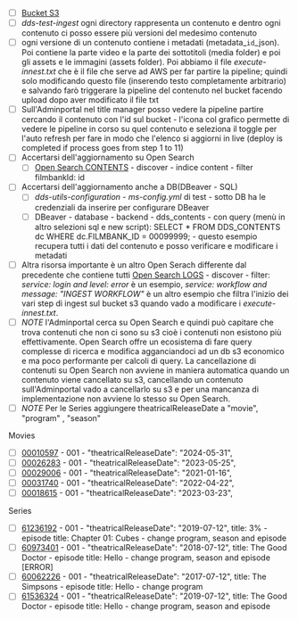 - [ ] [Bucket S3](https://eu-west-1.console.aws.amazon.com/s3/buckets?region=eu-west-1&bucketType=general)
- [ ] _dds-test-ingest_ ogni directory rappresenta un contenuto e dentro ogni contenuto ci posso essere più versioni del medesimo contenuto
- [ ] ogni versione di un contenuto contiene i metadati (metadata\_`id`\_json). Poi contiene la parte video e la parte dei sottotitoli (media folder) e poi gli assets e le immagini (assets folder). Poi abbiamo il file _execute-innest.txt_ che è il file che serve ad AWS per far partire la pipeline; quindi solo modificando questo file (inserendo testo completamente arbitrario) e salvando farò triggerare la pipeline del contenuto nel bucket facendo upload dopo aver modificato il file txt
- [ ] Sull'Adminportal nel title manager posso vedere la pipeline partire cercando il contenuto con l'id sul bucket - l'icona col grafico permette di vedere le pipeline in corso su quel contenuto e seleziona il toggle per l'auto refresh per fare in modo che l'elenco si aggiorni in live (deploy is completed if process goes from step 1 to 11)
- [ ] Accertarsi dell'aggiornamento su Open Search
  - [ ] [Open Search CONTENTS](https://vpc-dds-test-elk-feed-opensearch-nne2ldmqzp6twcchbbesi6vb3e.eu-west-1.es.amazonaws.com/_dashboards/app/home#) - discover - indice content - filter filmbankId: id
- [ ] Accertarsi dell'aggiornamento anche a DB(DBeaver - SQL)
  - [ ] _dds-utils-configuration_ - _ms-config.yml_ di test - sotto DB ha le credenziali da inserire per configurare DBeaver
  - [ ] DBeaver - database - backend - dds_contents - con query (menù in altro selezioni sql e new script): SELECT \* FROM DDS_CONTENTS dc WHERE dc.FILMBANK_ID = 00099999; - questo esempio recupera tutti i dati del contenuto e posso verificare e modificare i metadati
- [ ] Altra risorsa importante è un altro Open Serach differente dal precedente che contiene tutti [Open Search LOGS](https://vpc-dds-test-elk-monitoring-p7ar64ikjyd6rhz5gy3jmeorty.eu-west-1.es.amazonaws.com/_dashboards "https://vpc-dds-test-elk-monitoring-p7ar64ikjyd6rhz5gy3jmeorty.eu-west-1.es.amazonaws.com/_dashboards") - discover - filter: _service: login and level: error_ è un esempio, _service: workflow and message: "INGEST WORKFLOW"_ è un altro esempio che filtra l'inizio dei vari step di ingest sul bucket s3 quando vado a modificare i _execute-innest.txt_.
- [ ] _NOTE_ l'Adminportal cerca su Open Search e quindi può capitare che trova contenuti che non ci sono su s3 cioè i contenuti non esistono più effettivamente. Open Search offre un ecosistema di fare query complesse di ricerca e modifica agganciandoci ad un db s3 economico e ma poco performante per calcoli di query. La cancellazione di contenuti su Open Search non avviene in maniera automatica quando un contenuto viene cancellato su s3, cancellando un contenuto sull'Adminportal vado a cancellarlo su s3 e per una mancanza di implementazione non avviene lo stesso su Open Search.
- [ ] _NOTE_ Per le Series aggiungere theatricalReleaseDate a "movie", "program" , "season"

Movies

- [ ] [00010597](https://eu-west-1.console.aws.amazon.com/s3/buckets/dds-test-ingest?prefix=00010597/) - 001 - "theatricalReleaseDate": "2024-05-31",
- [ ] [00026283](https://eu-west-1.console.aws.amazon.com/s3/buckets/dds-test-ingest?prefix=00026283/) - 001 - "theatricalReleaseDate": "2023-05-25",
- [ ] [00029006](https://eu-west-1.console.aws.amazon.com/s3/buckets/dds-test-ingest?prefix=00029006/) - 001 - "theatricalReleaseDate": "2021-01-16",
- [ ] [00031740](https://eu-west-1.console.aws.amazon.com/s3/buckets/dds-test-ingest?prefix=00031740/) - 001 - "theatricalReleaseDate": "2022-04-22",
- [ ] [00018615](https://eu-west-1.console.aws.amazon.com/s3/buckets/dds-test-ingest?prefix=00018615/) - 001 - "theatricalReleaseDate": "2023-03-23",

Series

- [ ] [61236192](https://eu-west-1.console.aws.amazon.com/s3/buckets/dds-test-ingest?prefix=61236192/) - 001 - "theatricalReleaseDate": "2019-07-12", title: 3% - episode title: Chapter 01: Cubes - change program, season and episode
- [ ] [60973401](https://eu-west-1.console.aws.amazon.com/s3/buckets/dds-test-ingest?prefix=60973401/) - 001 - "theatricalReleaseDate": "2018-07-12", title: The Good Doctor - episode title: Hello - change program, season and episode [ERROR]
- [ ] [60062226](https://eu-west-1.console.aws.amazon.com/s3/buckets/dds-test-ingest?prefix=60062226/) - 001 - "theatricalReleaseDate": "2017-07-12", title: The Simpsons - episode title: Hello - change program
- [ ] [61536324](https://eu-west-1.console.aws.amazon.com/s3/buckets/dds-test-ingest?prefix=61536324/) - 001 - "theatricalReleaseDate": "2019-07-12", title: The Good Doctor - episode title: Hello - change program, season and episode
